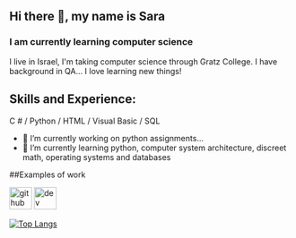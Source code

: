 ## Hi there 👋, my name is Sara
### I am currently learning computer science
I live in Israel, I'm taking computer science through Gratz College. 
I have background in QA...
I love learning new things!

## Skills and Experience:
  C # / Python / HTML / Visual Basic / SQL

- 🔭 I’m currently working on python assignments... 
- 🌱 I’m currently learning python, computer system architecture, discreet math, operating systems and databases 

##Examples of work


[<img src='https://cdn.jsdelivr.net/npm/simple-icons@3.0.1/icons/github.svg' alt='github' height='40'>](https://github.com/EagleSury)  [<img src='https://cdn.jsdelivr.net/npm/simple-icons@3.0.1/icons/dev-dot-to.svg' alt='dev' height='40'>](https://dev.to/EagleSury)  

[![Top Langs](https://github-readme-stats.vercel.app/api/top-langs/?username=EagleSury)](https://github.com/anuraghazra/github-readme-stats)

